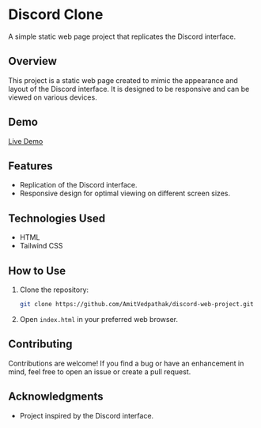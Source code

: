 # Discord Clone

A simple static web page project that replicates the Discord interface.

## Overview

This project is a static web page created to mimic the appearance and layout of the Discord interface. It is designed to be responsive and can be viewed on various devices.

## Demo

[Live Demo]()

## Features

- Replication of the Discord interface.
- Responsive design for optimal viewing on different screen sizes.

## Technologies Used

- HTML
- Tailwind CSS

## How to Use

1. Clone the repository:

    ```bash
    git clone https://github.com/AmitVedpathak/discord-web-project.git
    ```

2. Open `index.html` in your preferred web browser.


## Contributing

Contributions are welcome! If you find a bug or have an enhancement in mind, feel free to open an issue or create a pull request.


## Acknowledgments

- Project inspired by the Discord interface.

